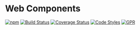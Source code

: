 # Web Components

[![npm](https://img.shields.io/npm/v/@bndynet/web-components.svg)](https://www.npmjs.com/package/@bndynet/web-components)
[![Build Status](https://travis-ci.com/bndynet/web-components.svg?branch=master)](https://travis-ci.com/bndynet/web-components)
[![Coverage Status](https://coveralls.io/repos/github/bndynet/web-components/badge.svg?branch=master)](https://coveralls.io/github/bndynet/web-components?branch=master)
[![Code Styles](https://img.shields.io/badge/Code_Style-Prettier-ff69b4.svg)](https://github.com/prettier/prettier)
[![GPR](https://github.com/bndynet/web-components/workflows/Publish%20to%20GPR%20after%20release/badge.svg)](https://github.com/bndynet/web-components/packages)